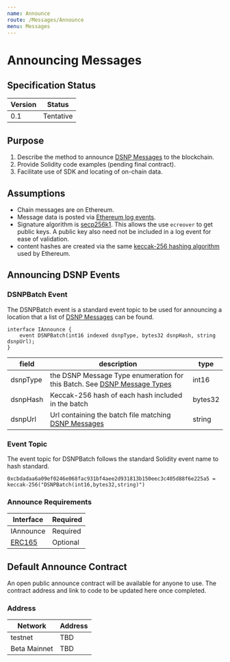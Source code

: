 ```yaml
---
name: Announce
route: /Messages/Announce
menu: Messages
---
```

# Announcing Messages

## Specification Status

| Version | Status |
---------- | ---------
| 0.1     | Tentative |

## Purpose

1. Describe the method to announce [DSNP Messages](/Messages/Overview) to the blockchain.
1. Provide Solidity code examples (pending final contract).
1. Facilitate use of SDK and locating of on-chain data.

## Assumptions

* Chain messages are on Ethereum.
* Message data is posted via [Ethereum log events](https://medium.com/mycrypto/understanding-event-logs-on-the-ethereum-blockchain-f4ae7ba50378).
* Signature algorithm is [secp256k1](https://en.bitcoin.it/wiki/Secp256k1). This allows the use `ecreover` to get public keys. A public key also need not be included in a log event for ease of validation.
* content hashes are created via the same [keccak-256 hashing algorithm](https://en.wikipedia.org/wiki/SHA-3) used by Ethereum.

## Announcing DSNP Events

### DSNPBatch Event

The DSNPBatch event is a standard event topic to be used for announcing a location that a list of [DSNP Messages](/Messages/Overview) can be found.

```solidity
interface IAnnounce {
    event DSNPBatch(int16 indexed dsnpType, bytes32 dsnpHash, string dsnpUrl);
}
```

| field | description | type |
|-------|-------------|------|
| dsnpType | the DSNP Message Type enumeration for this Batch. See [DSNP Message Types](/Messages/Types)| int16 |
| dsnpHash | Keccak-256 hash of each hash included in the batch | bytes32 |
| dsnpUrl | Url containing the batch file matching [DSNP Messages](/Messages/Overview) | string |

### Event Topic

The event topic for DSNPBatch follows the standard Solidity event name to hash standard.
```
0xcbdadaa6a09ef0246e068fac931bf4aee2d931813b150eec3c405d88f6e225a5 = keccak-256("DSNPBatch(int16,bytes32,string)")
```

### Announce Requirements

| Interface | Required |
|-----------|----------|
| IAnnounce | Required |
| [ERC165](https://eips.ethereum.org/EIPS/eip-165) | Optional |

## Default Announce Contract

An open public announce contract will be available for anyone to use.
The contract address and link to code to be updated here once completed.

### Address

| Network | Address |
|---------|---------|
| testnet | TBD |
| Beta Mainnet | TBD |
